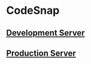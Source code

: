 # CodeSnap

## [Development Server](https://codesnap-pro.vercel.app)

## [Production Server](https://codesnap.ranitmanik.live/)
